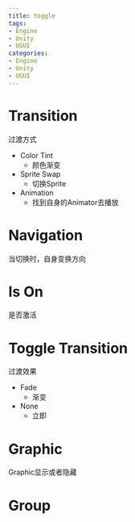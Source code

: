 ```yaml
---
title: toggle
tags:
- Engine
- Unity
- UGUI
categories:
- Engine
- Unity
- UGUI
---
```

# Transition
过渡方式
- Color Tint
    - 颜色渐变
- Sprite Swap
    - 切换Sprite
- Animation
    - 找到自身的Animator去播放
# Navigation
当切换时，自身变换方向
# Is On
是否激活
# Toggle Transition
过渡效果
- Fade
    - 渐变
- None
    - 立即
# Graphic
Graphic显示或者隐藏
# Group
